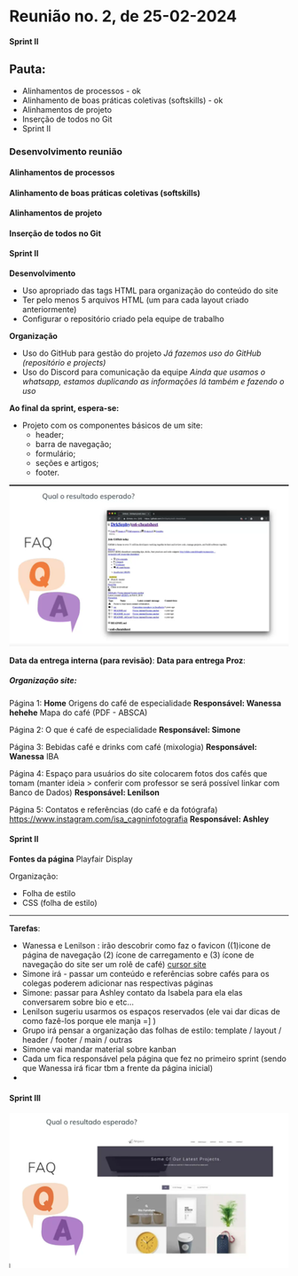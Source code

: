 # Reunião no. 2, de 25-02-2024
#### Sprint II

## Pauta:
- Alinhamentos de processos - ok 
- Alinhamento de boas práticas coletivas (softskills) - ok 
- Alinhamentos de projeto 
- Inserção de todos no Git
- Sprint II

### Desenvolvimento reunião

#### Alinhamentos de processos 
#### Alinhamento de boas práticas coletivas (softskills)
#### Alinhamentos de projeto
#### Inserção de todos no Git
#### Sprint II

**Desenvolvimento**
- Uso apropriado das tags HTML para organização do conteúdo do site
- Ter pelo menos 5 arquivos HTML (um para cada layout criado anteriormente)
- Configurar o repositório criado pela equipe de trabalho

**Organização**
- Uso do GitHub para gestão do projeto
*Já fazemos uso do GitHub (repositório e projects)*
- Uso do Discord para comunicação da equipe 
*Ainda que usamos o whatsapp, estamos duplicando as informações lá também e fazendo o uso*

**Ao final da sprint, espera-se:**
- Projeto com os componentes básicos de um site:
    - header;
    - barra de navegação;
    - formulário;
    - seções e artigos;
    - footer.

![Resultado esperado](/Apoio/Avaliacao-BootCamp/sprint-2-resultado%20esperado.png)

**Data da entrega interna (para revisão)**: 
**Data para entrega Proz**: 

##### Organização site:
Página 1:
**Home**
    Origens do café de especialidade
    **Responsável: Wanessa hehehe**
    Mapa do café (PDF - ABSCA)

Página 2: 
    O que é café de especialidade
    **Responsável: Simone**

Página 3: 
    Bebidas café e drinks com café (mixologia)
    **Responsável: Wanessa**
    IBA

Página 4: 
    Espaço para usuários do site colocarem fotos dos cafés que tomam
    (manter ideia > conferir com professor se será possível linkar com Banco de Dados)
    **Responsável: Lenilson**

Página 5: 
    Contatos e referências (do café e da fotógrafa)
    https://www.instagram.com/isa_cagninfotografia
    **Responsável: Ashley**

#### Sprint II
**Fontes da página**
Playfair Display  

Organização:  
- Folha de estilo
- CSS (folha de estilo)

________________
**Tarefas**:  
- Wanessa e Lenilson : irão descobrir como faz o favicon ((1)icone de página de navegação (2) ícone de carregamento e (3) ícone de navegação do site ser um rolê de café) [cursor site](http://www.rw-designer.com/cursor-set/coffee-1)
- Simone irá - passar um conteúdo e referências sobre cafés para os colegas poderem adicionar nas respectivas páginas
- Simone: passar para Ashley contato da Isabela para ela elas conversarem sobre bio e etc... 
- Lenilson sugeriu usarmos os espaços reservados (ele vai dar dicas de como fazê-los porque ele manja =] )
- Grupo irá pensar a organização das folhas de estilo: template / layout / header / footer / main / outras
- Simone vai mandar material sobre kanban  
- Cada um fica responsável pela página que fez no primeiro sprint (sendo que Wanessa irá ficar tbm a frente da página inicial)  
- 

#### Sprint III

![alt text](/Apoio/Avaliacao-BootCamp/sprint-3-resultado-esperado.png)